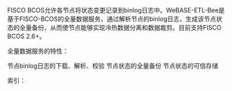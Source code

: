 
FISCO BCOS允许各节点将状态变更记录到binlog日志中。WeBASE-ETL-Bee是基于FISCO-BCOS的全量数据服务，通过解析节点的binlog日志，生成该节点状态的全量备份，从而使节点能够实现冷热数据分离和数据裁剪。目前支持FISCO BCOS 2.6+。

全量数据服务的特性：

节点binlog日志的下载、解析、校验
节点状态的全量备份
节点状态的可信存储

索引：